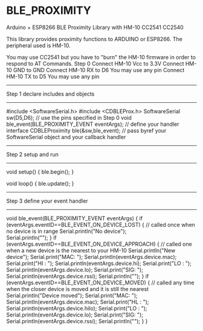 # BLE_PROXIMITY
Arduino + ESP8266 BLE Proximity Library with HM-10 CC2541 CC2540

This library provides proximity functions to ARDUINO or ESP8266. The peripheral used is HM-10.

You may use CC2541 but you have to "burn" the HM-10 firmware in order to respond to AT Commands.
Step 0
Connect HM-10 Vcc to 3.3V 
Connect HM-10 GND to GND
Connect HM-10 RX  to D6   You may use any pin
Connect HM-10 TX  to D5   You may use any pin

**********************************************************************************************
Step 1   declare includes and objects
**********************************************************************************************
#include <SoftwareSerial.h>
#include <CDBLEProx.h>
SoftwareSerial sw(D5,D6);                           // use the pins specified in Step 0
void ble_event(BLE_PROXIMITY_EVENT eventArgs);      // define your handler interface
CDBLEProximity ble(&sw,ble_event);                  // pass byref your SoftwareSerial object and your callback handler


**********************************************************************************************
Step 2  setup and run
**********************************************************************************************
void setup() {
  ble.begin();
}

void loop() {
  ble.update();
}

**********************************************************************************************
Step 3  define your event handler
**********************************************************************************************

void ble_event(BLE_PROXIMITY_EVENT eventArgs) {
    if (eventArgs.eventID==BLE_EVENT_ON_DEVICE_LOST) {   // called once when no device is in range
        Serial.println("No device");  
        Serial.println("");
    }
    if (eventArgs.eventID==BLE_EVENT_ON_DEVICE_APPROACH) {  // called one when a new device is the nearest to your HM-10
        Serial.println("New device");
        Serial.print("MAC: "); Serial.println(eventArgs.device.mac);
        Serial.print("HI : "); Serial.println(eventArgs.device.hi);
        Serial.print("LO : "); Serial.println(eventArgs.device.lo);
        Serial.print("SIG: "); Serial.println(eventArgs.device.rssi);
        Serial.println("");
    }
    if (eventArgs.eventID==BLE_EVENT_ON_DEVICE_MOVED) {   // called any time when the closer device is moved and it is still the nearest
        Serial.println("Device moved");
        Serial.print("MAC: "); Serial.println(eventArgs.device.mac);
        Serial.print("HL : "); Serial.println(eventArgs.device.hilo);
        Serial.print("LO : "); Serial.println(eventArgs.device.lo);
        Serial.print("SIG: "); Serial.println(eventArgs.device.rssi);
        Serial.println("");
    }
}

